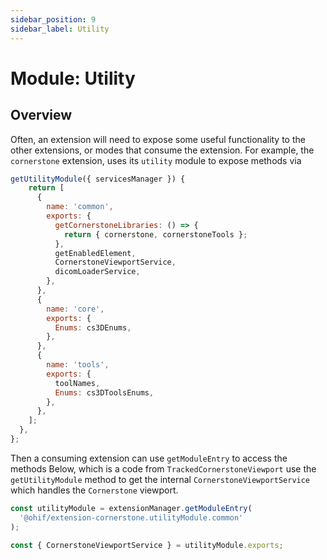 ```yaml
---
sidebar_position: 9
sidebar_label: Utility
---
```


# Module: Utility

## Overview

Often, an extension will need to expose some useful functionality to the other
extensions, or modes that consume the extension. For example, the `cornerstone`
extension, uses its `utility` module to expose methods via

```js
getUtilityModule({ servicesManager }) {
    return [
      {
        name: 'common',
        exports: {
          getCornerstoneLibraries: () => {
            return { cornerstone, cornerstoneTools };
          },
          getEnabledElement,
          CornerstoneViewportService,
          dicomLoaderService,
        },
      },
      {
        name: 'core',
        exports: {
          Enums: cs3DEnums,
        },
      },
      {
        name: 'tools',
        exports: {
          toolNames,
          Enums: cs3DToolsEnums,
        },
      },
    ];
  },
};
```

Then a consuming extension can use `getModuleEntry` to access the methods
Below, which is a code from `TrackedCornerstoneViewport` use the `getUtilityModule` method to get the internal `CornerstoneViewportService` which handles the `Cornerstone` viewport.

```js title="extensions/measurement-tracking/src/viewports/TrackedCornerstoneViewport.tsx"
const utilityModule = extensionManager.getModuleEntry(
  '@ohif/extension-cornerstone.utilityModule.common'
);

const { CornerstoneViewportService } = utilityModule.exports;
```
